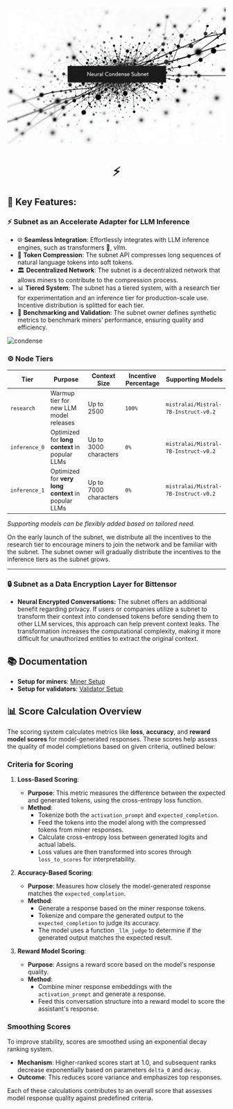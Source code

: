 <div align="center">
<picture>
    <source srcset="./assets/images/condense-main.png">
    <img src="./assets/images/condense-main.png" alt="Neural Condense Subnet" style="width:800px;">

</picture>
</div>

<div align="center">

# ⚡ 

</div>


## 🌟 Key Features:

### ⚡ Subnet as an Accelerate Adapter for LLM Inference
- 🌐 **Seamless Integration**: Effortlessly integrates with LLM inference engines, such as transformers 🤗, vllm.
- 🧩 **Token Compression**: The subnet API compresses long sequences of natural language tokens into soft tokens.
- 🏛️ **Decentralized Network**: The subnet is a decentralized network that allows miners to contribute to the compression process.
- 📊 **Tiered System**: The subnet has a tiered system, with a research tier for experimentation and an inference tier for production-scale use. Incentive distribution is splitted for each tier.
- 📏 **Benchmarking and Validation**: The subnet owner defines synthetic metrics to benchmark miners’ performance, ensuring quality and efficiency.

![condense](https://github.com/user-attachments/assets/87060854-57bd-4b9b-9b06-b1edf87d182a)

### ⚙️ Node Tiers


| **Tier**       | **Purpose**                           | **Context Size**         | **Incentive Percentage**     | **Supporting Models**               |
|----------------|---------------------------------------|---------------------------|---------------|--------------------------------------|
| `research`     | Warmup tier for new LLM model releases | Up to 2500                  | `100%`  | `mistralai/Mistral-7B-Instruct-v0.2` |
| `inference_0`  | Optimized for **long context** in popular LLMs | Up to 3000 characters       | `0%`         | `mistralai/Mistral-7B-Instruct-v0.2` |
| `inference_1`  | Optimized for **very long context** in popular LLMs | Up to 7000 characters       | `0%`         | `mistralai/Mistral-7B-Instruct-v0.2` |

*Supporting models can be flexibly added based on tailored need.*

On the early launch of the subnet, we distribute all the incentives to the research tier to encourage miners to join the network and be familiar with the subnet. The subnet owner will gradually distribute the incentives to the inference tiers as the subnet grows.

--- 


### 🔒 Subnet as a Data Encryption Layer for Bittensor
- **Neural Encrypted Conversations:** The subnet offers an additional benefit regarding privacy. If users or companies utilize a subnet to transform their context into condensed tokens before sending them to other LLM services, this approach can help prevent context leaks. The transformation increases the computational complexity, making it more difficult for unauthorized entities to extract the original context.


## 📚 Documentation
- **Setup for miners**: [Miner Setup](./docs/miner.md)
- **Setup for validators**: [Validator Setup](./docs/validator.md)
 

## 📊 Score Calculation Overview

The scoring system calculates metrics like **loss**, **accuracy**, and **reward model scores** for model-generated responses. These scores help assess the quality of model completions based on given criteria, outlined below:

### Criteria for Scoring

1. **Loss-Based Scoring**:
   - **Purpose**: This metric measures the difference between the expected and generated tokens, using the cross-entropy loss function.
   - **Method**:
     - Tokenize both the `activation_prompt` and `expected_completion`.
     - Feed the tokens into the model along with the compressed tokens from miner responses.
     - Calculate cross-entropy loss between generated logits and actual labels.
     - Loss values are then transformed into scores through `loss_to_scores` for interpretability.

2. **Accuracy-Based Scoring**:
   - **Purpose**: Measures how closely the model-generated response matches the `expected_completion`.
   - **Method**:
     - Generate a response based on the miner response tokens.
     - Tokenize and compare the generated output to the `expected_completion` to judge its accuracy.
     - The model uses a function `_llm_judge` to determine if the generated output matches the expected result.

3. **Reward Model Scoring**:
   - **Purpose**: Assigns a reward score based on the model's response quality.
   - **Method**:
     - Combine miner response embeddings with the `activation_prompt` and generate a response.
     - Feed this conversation structure into a reward model to score the assistant's response.

### Smoothing Scores

To improve stability, scores are smoothed using an exponential decay ranking system. 
- **Mechanism**: Higher-ranked scores start at 1.0, and subsequent ranks decrease exponentially based on parameters `delta_0` and `decay`.
- **Outcome**: This reduces score variance and emphasizes top responses.

Each of these calculations contributes to an overall score that assesses model response quality against predefined criteria.


